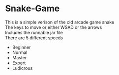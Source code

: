 # Snake-Game
This is a simple verison of the old arcade game snake  
The keys to move or either WSAD or the arrows  
Includes the runnable jar file  
There are 5 different speeds  
  * Beginner
  * Normal
  * Master
  * Expert
  * Ludicrous
